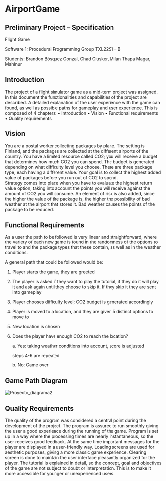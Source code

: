 # AirportGame
## Preliminary Project – Specification 
Flight Game 
 
Software 1: Procedural Programming 
Group TXL22S1 – B 
 
Students: Brandon Bósquez Gonzal, Chad Clusker, Milan Thapa Magar, Mahinur 

## Introduction 

The project of a flight simulator game as a mid-term project was assigned. In this document the functionalities and capabilities of the project are described. A detailed explanation of the user experience with the game can found, as well as possible paths for gameplay and user experience. 
This is composed of 4 chapters: 
•	Introduction 
•	Vision 
•	Functional requirements 
•	Quality requirements 

## Vision

You are a postal worker collecting packages by plane. The setting is Finland, and the packages are collected at the different airports of the country. You have a limited resource called CO2; you will receive a budget that determines how much CO2 you can spend. The budget is generated depending on what difficulty level you choose. There are three package type, each having a different value. Your goal is to collect the highest added value of packages before you run out of CO2 to spend.  
Strategy comes into place when you have to evaluate the highest return value option, taking into account the points you will receive against the amount of CO2 you will consume. An element of risk is also added, since the higher the value of the package is, the higher the possibility of bad weather at the airport that stores it. Bad weather causes the points of the package to be reduced. 

## Functional Requirements

As a user the path to be followed is very linear and straightforward, where the variety of each new game is found in the randomness of the options to travel to and the package types that these contain, as well as in the weather conditions.

A general path that could be followed would be:
1.	Player starts the game, they are greeted
2.	The player is asked if they want to play the tutorial, if they do it will play it and ask again until they choose to skip it. If they skip it they are sent into gameplay
3.	Player chooses difficulty level; CO2 budget is generated accordingly
4.	Player is moved to a location, and they are given 5 distinct options to move to
5.	New location is chosen
6.	Does the player have enough CO2 to reach the location?

    a.	Yes: taking weather conditions into account, score is adjusted

       steps 4-6 are repeated

    b.	No: Game over
    
## Game Path Diagram

![Proyecto_diagrama2](https://user-images.githubusercontent.com/111736314/195540758-d2629372-8e15-42e9-9bba-4d0df40aef62.png)

## Quality Requirements

The quality of the program was considered a central point during the development of the project. The program is assured to run smoothly giving the user a good experience during the running of the game.
Program is set up in a way where the processing times are nearly instantaneous, so the user receives good feedback.  At the same time important messages for the player are displayed in a user-friendly way. Loading screens are used for aesthetic purposes, giving a more classic game experience. Clearing screen is done to maintain the user interface pleasantly organized for the player.
The tutorial is explained in detail, so the concept, goal and objectives of the game are not subject to doubt or interpretation. This is to make it more accessible for younger or unexperienced users.

